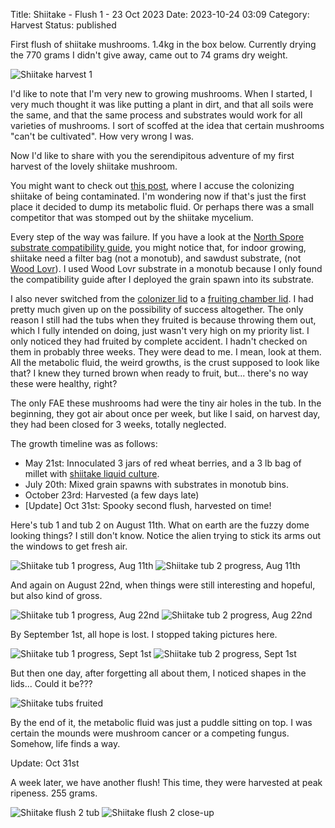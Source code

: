 Title: Shiitake - Flush 1 - 23 Oct 2023
Date: 2023-10-24 03:09
Category: Harvest
Status: published

First flush of shiitake mushrooms. 1.4kg in the box below. Currently drying the 770 grams I didn't give away, came out to 74 grams dry weight.

![Shiitake harvest 1]({attach}images/shiitake_flush_1_box.jpg)

I'd like to note that I'm very new to growing mushrooms. When I started, I very much thought it was like putting a plant in dirt, and that all soils were the same, and that the same process and substrates would work for all varieties of mushrooms. I sort of scoffed at the idea that certain mushrooms "can't be cultivated". How very wrong I was.

Now I'd like to share with you the serendipitous adventure of my first harvest of the lovely shiitake mushroom.

You might want to check out [this post]({filename}shiitake-monotub-contamination.md), where I accuse the colonizing shiitake of being contaminated. I'm wondering now if that's just the first place it decided to dump its metabolic fluid. Or perhaps there was a small competitor that was stomped out by the shiitake mycelium.

Every step of the way was failure. If you have a look at the [North Spore substrate compatibility guide](https://northspore.com/pages/mushroom-substrate-compatibility-guide), you might notice that, for indoor growing, shiitake need a filter bag (not a monotub), and sawdust substrate, (not [Wood Lovr](https://northspore.com/products/wood-lovr-wood-chip-based-sterile-substrate-5lb)). I used Wood Lovr substrate in a monotub because I only found the compatibility guide after I deployed the grain spawn into its substrate.

I also never switched from the [colonizer lid](https://maxyieldbins.com/collections/accessories/products/max-yield-bins-colonizer-lid) to a [fruiting chamber lid](https://maxyieldbins.com/collections/bins/products/mushroom-growing-containers). I had pretty much given up on the possibility of success altogether. The only reason I still had the tubs when they fruited is because throwing them out, which I fully intended on doing, just wasn't very high on my priority list. I only noticed they had fruited by complete accident. I hadn't checked on them in probably three weeks. They were dead to me. I mean, look at them. All the metabolic fluid, the weird growths, is the crust supposed to look like that? I knew they turned brown when ready to fruit, but... there's no way these were healthy, right?

The only FAE these mushrooms had were the tiny air holes in the tub. In the beginning, they got air about once per week, but like I said, on harvest day, they had been closed for 3 weeks, totally neglected.

The growth timeline was as follows:

- May 21st: Innoculated 3 jars of red wheat berries, and a 3 lb bag of millet with [shiitake liquid culture](https://northspore.com/collections/shiitake/products/shiitake-mushroom-liquid-culture-syringe).
- July 20th: Mixed grain spawns with substrates in monotub bins.
- October 23rd: Harvested (a few days late)
- [Update] Oct 31st: Spooky second flush, harvested on time!

Here's tub 1 and tub 2 on August 11th. What on earth are the fuzzy dome looking things? I still don't know. Notice the alien trying to stick its arms out the windows to get fresh air.

![Shiitake tub 1 progress, Aug 11th]({attach}images/shiitake_flush_1_prog_aug_11_tub_1.jpg)
![Shiitake tub 2 progress, Aug 11th]({attach}images/shiitake_flush_1_prog_aug_11_tub_2.jpg)

And again on August 22nd, when things were still interesting and hopeful, but also kind of gross.

![Shiitake tub 1 progress, Aug 22nd]({attach}images/shiitake_flush_1_prog_aug_22_tub_1.jpg)
![Shiitake tub 2 progress, Aug 22nd]({attach}images/shiitake_flush_1_prog_aug_22_tub_2.jpg)

By September 1st, all hope is lost. I stopped taking pictures here.

![Shiitake tub 1 progress, Sept 1st]({attach}images/shiitake_flush_1_prog_sep_1_tub_1.jpg)
![Shiitake tub 2 progress, Sept 1st]({attach}images/shiitake_flush_1_prog_sep_1_tub_2.jpg)

But then one day, after forgetting all about them, I noticed shapes in the lids... Could it be???

![Shiitake tubs fruited]({attach}images/shiitake_flush_1_tubs.jpg)

By the end of it, the metabolic fluid was just a puddle sitting on top. I was certain the mounds were mushroom cancer or a competing fungus. Somehow, life finds a way.

Update: Oct 31st

A week later, we have another flush! This time, they were harvested at peak ripeness. 255 grams.

![Shiitake flush 2 tub]({attach}images/shiitake_flush_2_tub.jpg)
![Shiitake flush 2 close-up]({attach}images/shiitake_flush_2_closeup.jpg)

